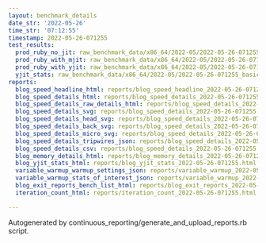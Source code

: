 ```yaml
---
layout: benchmark_details
date_str: '2022-05-26'
time_str: '07:12:55'
timestamp: 2022-05-26-071255
test_results:
  prod_ruby_no_jit: raw_benchmark_data/x86_64/2022-05/2022-05-26-071255_basic_benchmark_prod_ruby_no_jit.json
  prod_ruby_with_mjit: raw_benchmark_data/x86_64/2022-05/2022-05-26-071255_basic_benchmark_prod_ruby_with_mjit.json
  prod_ruby_with_yjit: raw_benchmark_data/x86_64/2022-05/2022-05-26-071255_basic_benchmark_prod_ruby_with_yjit.json
  yjit_stats: raw_benchmark_data/x86_64/2022-05/2022-05-26-071255_basic_benchmark_yjit_stats.json
reports:
  blog_speed_headline_html: reports/blog_speed_headline_2022-05-26-071255.html
  blog_speed_details_html: reports/blog_speed_details_2022-05-26-071255.html
  blog_speed_details_raw_details_html: reports/blog_speed_details_2022-05-26-071255.raw_details.html
  blog_speed_details_svg: reports/blog_speed_details_2022-05-26-071255.svg
  blog_speed_details_head_svg: reports/blog_speed_details_2022-05-26-071255.head.svg
  blog_speed_details_back_svg: reports/blog_speed_details_2022-05-26-071255.back.svg
  blog_speed_details_micro_svg: reports/blog_speed_details_2022-05-26-071255.micro.svg
  blog_speed_details_tripwires_json: reports/blog_speed_details_2022-05-26-071255.tripwires.json
  blog_speed_details_csv: reports/blog_speed_details_2022-05-26-071255.csv
  blog_memory_details_html: reports/blog_memory_details_2022-05-26-071255.html
  blog_yjit_stats_html: reports/blog_yjit_stats_2022-05-26-071255.html
  variable_warmup_warmup_settings_json: reports/variable_warmup_2022-05-26-071255.warmup_settings.json
  variable_warmup_stats_of_interest_json: reports/variable_warmup_2022-05-26-071255.stats_of_interest.json
  blog_exit_reports_bench_list_html: reports/blog_exit_reports_2022-05-26-071255.bench_list.html
  iteration_count_html: reports/iteration_count_2022-05-26-071255.html

---
```

Autogenerated by continuous_reporting/generate_and_upload_reports.rb script.
